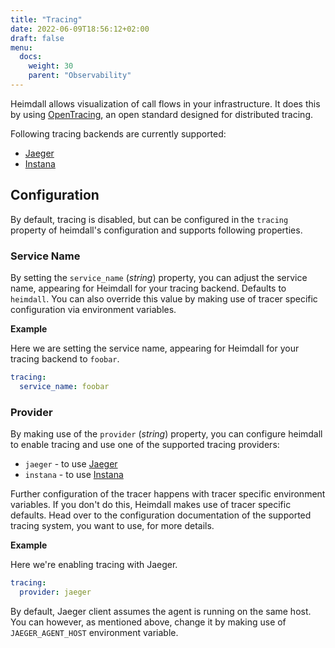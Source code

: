 ```yaml
---
title: "Tracing"
date: 2022-06-09T18:56:12+02:00
draft: false
menu:
  docs:
    weight: 30
    parent: "Observability"
---
```


Heimdall allows visualization of call flows in your infrastructure. It does this by using [OpenTracing](https://opentracing.io/), an open standard designed for distributed tracing.

Following tracing backends are currently supported:

* [Jaeger](https://www.jaegertracing.io/)
* [Instana](https://www.instana.com/)

## Configuration

By default, tracing is disabled, but can be configured in the `tracing` property of heimdall's configuration and supports following properties.

### Service Name

By setting the `service_name` (*string*) property, you can adjust the service name, appearing for Heimdall for your tracing backend. Defaults to `heimdall`. You can also override this value by making use of tracer specific configuration via environment variables.

**Example**

Here we are setting the service name, appearing for Heimdall for your tracing backend to `foobar`.

```yaml
tracing:
  service_name: foobar
```

### Provider

By making use of the `provider` (*string*) property, you can configure heimdall to enable tracing and use one of the supported tracing providers:

* `jaeger` - to use [Jaeger](https://www.jaegertracing.io/)
* `instana` - to use [Instana](https://www.instana.com/)

Further configuration of the tracer happens with tracer specific environment variables. If you don't do this, Heimdall makes use of tracer specific defaults. Head over to the configuration documentation of the supported tracing system, you want to use, for more details.

**Example**

Here we're enabling tracing with Jaeger.

```yaml
tracing:
  provider: jaeger
```

By default, Jaeger client assumes the agent is running on the same host. You can however, as mentioned above, change it by making use of `JAEGER_AGENT_HOST` environment variable.

